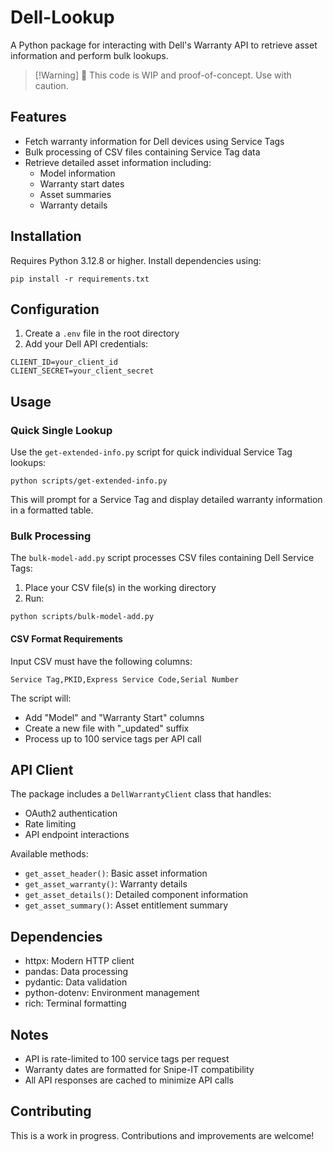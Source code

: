 # Dell-Lookup

A Python package for interacting with Dell's Warranty API to retrieve asset information and perform bulk lookups.

> [!Warning] 🚧 This code is WIP and proof-of-concept. Use with caution.

## Features

- Fetch warranty information for Dell devices using Service Tags
- Bulk processing of CSV files containing Service Tag data
- Retrieve detailed asset information including:
  - Model information
  - Warranty start dates
  - Asset summaries
  - Warranty details

## Installation

Requires Python 3.12.8 or higher. Install dependencies using:

```shell
pip install -r requirements.txt
```

## Configuration

1. Create a `.env` file in the root directory
2. Add your Dell API credentials:

```env
CLIENT_ID=your_client_id
CLIENT_SECRET=your_client_secret
```


## Usage

### Quick Single Lookup

Use the `get-extended-info.py` script for quick individual Service Tag lookups:

```shell
python scripts/get-extended-info.py
```


This will prompt for a Service Tag and display detailed warranty information in a formatted table.

### Bulk Processing

The `bulk-model-add.py` script processes CSV files containing Dell Service Tags:

1. Place your CSV file(s) in the working directory
2. Run:

```shell
python scripts/bulk-model-add.py
```


#### CSV Format Requirements
Input CSV must have the following columns:

```
Service Tag,PKID,Express Service Code,Serial Number
```


The script will:
- Add "Model" and "Warranty Start" columns
- Create a new file with "_updated" suffix
- Process up to 100 service tags per API call

## API Client

The package includes a `DellWarrantyClient` class that handles:
- OAuth2 authentication
- Rate limiting
- API endpoint interactions

Available methods:
- `get_asset_header()`: Basic asset information
- `get_asset_warranty()`: Warranty details
- `get_asset_details()`: Detailed component information
- `get_asset_summary()`: Asset entitlement summary

## Dependencies

- httpx: Modern HTTP client
- pandas: Data processing
- pydantic: Data validation
- python-dotenv: Environment management
- rich: Terminal formatting

## Notes

- API is rate-limited to 100 service tags per request
- Warranty dates are formatted for Snipe-IT compatibility
- All API responses are cached to minimize API calls

## Contributing

This is a work in progress. Contributions and improvements are welcome!
